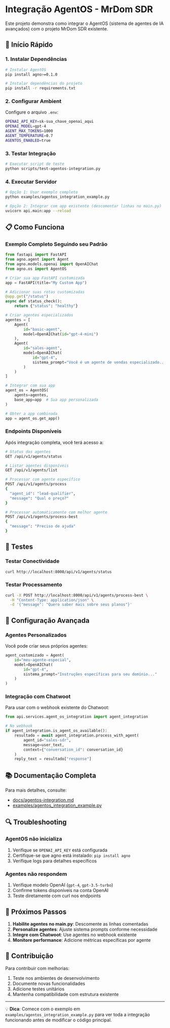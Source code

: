 # Integração AgentOS - MrDom SDR

Este projeto demonstra como integrar o AgentOS (sistema de agentes de IA avançados) com o projeto MrDom SDR existente.

## 🚀 Início Rápido

### 1. Instalar Dependências

```bash
# Instalar AgentOS
pip install agno>=0.1.0

# Instalar dependências do projeto
pip install -r requirements.txt
```

### 2. Configurar Ambient

Configure o arquivo `.env`:

```bash
OPENAI_API_KEY=sk-sua_chave_openai_aqui
OPENAI_MODEL=gpt-4
AGENT_MAX_TOKENS=1000
AGENT_TEMPERATURE=0.7
AGENTOS_ENABLED=true
```

### 3. Testar Integração

```bash
# Executar script de teste
python scripts/test-agentos-integration.py
```

### 4. Executar Servidor

```bash
# Opção 1: Usar exemplo completo
python examples/agentos_integration_example.py

# Opção 2: Integrar com app existente (descomentar linhas no main.py)
uvicorn api.main:app --reload
```

## 📋 Como Funciona

### Exemplo Completo Seguindo seu Padrão

```python
from fastapi import FastAPI
from agno.agent import Agent
from agno.models.openai import OpenAIChat
from agno.os import AgentOS

# Criar sua app FastAPI customizada
app = FastAPI(title="My Custom App")

# Adicionar suas rotas customizadas
@app.get("/status")
async def status_check():
    return {"status": "healthy"}

# Criar agentes especializados
agentes = [
    Agent(
        id="basic-agent", 
        model=OpenAIChat(id="gpt-4-mini")
    ),
    Agent(
        id="sales-agent",
        model=OpenAIChat(
            id="gpt-4",
            sistema_prompt="Você é um agente de vendas especializado..."
        )
    )
]

# Integrar com sua app
agent_os = AgentOS(
    agents=agentes,
    base_app=app  # Sua app personalizada
)

# Obter a app combinada
app = agent_os.get_app()
```

### Endpoints Disponíveis

Após integração completa, você terá acesso a:

```bash
# Status dos agentes
GET /api/v1/agents/status

# Listar agentes disponíveis  
GET /api/v1/agents/list

# Processar com agente específico
POST /api/v1/agents/process
{
  "agent_id": "lead-qualifier",
  "message": "Qual o preço?"
}

# Processar automaticamente com melhor agente
POST /api/v1/agents/process-best
{
  "message": "Preciso de ajuda"
}
```

## 🧪 Testes

### Testar Conectividade

```bash
curl http://localhost:8000/api/v1/agents/status
```

### Testar Processamento

```bash
curl -X POST http://localhost:8000/api/v1/agents/process-best \
  -H "Content-Type: application/json" \
  -d '{"message": "Quero saber mais sobre seus planos"}'
```

## 🔧 Configuração Avançada

### Agentes Personalizados

Você pode criar seus próprios agentes:

```python
agent_customizado = Agent(
    id="meu-agente-especial",
    model=OpenAIChat(
        id="gpt-4",
        sistema_prompt="Instruções específicas para seu domínio..."
    )
)
```

### Integração com Chatwoot

Para usar com o webhook existente do Chatwoot:

```python
from api.services.agent_os_integration import agent_integration

# No webhook
if agent_integration.is_agent_os_available():
    resultado = await agent_integration.process_with_agent(
        agent_id="sales-sdr",
        message=user_text,
        context={"conversation_id": conversation_id}
    )
    reply_text = resultado["response"]
```

## 📚 Documentação Completa

Para mais detalhes, consulte:
- [docs/agentos-integration.md](docs/agentos-integration.md)
- [examples/agentos_integration_example.py](examples/agentos_integration_example.py)

## 🔍 Troubleshooting

### AgentOS não inicializa

1. Verifique se `OPENAI_API_KEY` está configurada
2. Certifique-se que agno está instalado: `pip install agno`
3. Verifique logs para detalhes específicos

### Agentes não respondem

1. Verifique modelo OpenAI (`gpt-4`, `gpt-3.5-turbo`)
2. Confirme tokens disponíveis na conta OpenAI
3. Teste diretamente com curl nos endpoints

## 🎯 Próximos Passos

1. **Habilite agentes no main.py**: Descomente as linhas comentadas
2. **Personalize agentes**: Ajuste sistema prompts conforme necessidade
3. **Integre com Chatwoot**: Use agentes no webhook existente
4. **Monitore performance**: Adicione métricas específicas por agente

## 🤝 Contribuição

Para contribuir com melhorias:

1. Teste nos ambientes de desenvolvimento
2. Documente novas funcionalidades
3. Adicione testes unitários
4. Mantenha compatibilidade com estrutura existente

---

💡 **Dica**: Comece com o exemplo em `examples/agentos_integration_example.py` para ver toda a integração funcionando antes de modificar o código principal.
